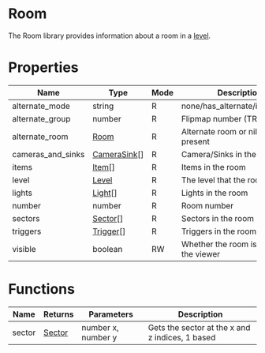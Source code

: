 # Room

The Room library provides information about a room in a [level](level.md).

# Properties
| Name | Type | Mode | Description |
| ---- | ---- | ---- | ---- |
| alternate_mode | string | R | none/has_alternate/is_alternate |
| alternate_group | number | R | Flipmap number (TR4+) |
| alternate_room | [Room](room.md) | R | Alternate room or nil if not present |
| cameras_and_sinks | [CameraSink](camera_sink.md)[] | R | Camera/Sinks in the room |
| items | [Item](item.md)[] | R | Items in the room |
| level | [Level](level.md) | R | The level that the room is in |
| lights | [Light](light.md)[] | R | Lights in the room |
| number | number | R | Room number |
| sectors | [Sector](sector.md)[] | R | Sectors in the room
| triggers | [Trigger](trigger.md)[] | R | Triggers in the room |
| visible | boolean | RW | Whether the room is visible in the viewer |

# Functions

| Name | Returns | Parameters | Description |
| ---- | ------- | ---------- | ----------- |
| sector | [Sector](sector.md) | number x, number y | Gets the sector at the x and z indices, 1 based |

